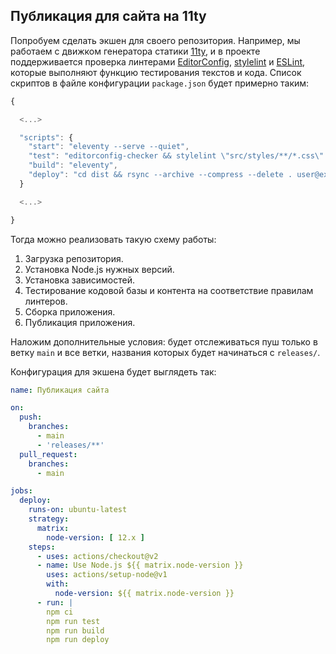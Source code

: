 ## Публикация для сайта на 11ty

Попробуем сделать экшен для своего репозитория. Например, мы работаем с движком генератора статики [11ty](https://www.11ty.dev), и в проекте поддерживается проверка линтерами [EditorConfig](https://editorconfig.org), [stylelint](https://stylelint.io) и [ESLint](https://eslint.org), которые выполняют функцию тестирования текстов и кода. Список скриптов в файле конфигурации `package.json` будет примерно таким:

```JavaScript
{

  <...>

  "scripts": {
    "start": "eleventy --serve --quiet",
    "test": "editorconfig-checker && stylelint \"src/styles/**/*.css\" && eslint src/**/*.js",
    "build": "eleventy",
    "deploy": "cd dist && rsync --archive --compress --delete . user@example.com:/var/www/example.com/html/"
  }

  <...>

}
```

Тогда можно реализовать такую схему работы:

1. Загрузка репозитория.
2. Установка Node.js нужных версий.
3. Установка зависимостей.
4. Тестирование кодовой базы и контента на соответствие правилам линтеров.
5. Сборка приложения.
6. Публикация приложения.

Наложим дополнительные условия: будет отслеживаться пуш только в ветку `main` и все ветки, названия которых будет начинаться с `releases/`.

Конфигурация для экшена будет выглядеть так:

```yaml
name: Публикация сайта

on:
  push:
    branches:
      - main
      - 'releases/**'
  pull_request:
    branches:
      - main

jobs:
  deploy:
    runs-on: ubuntu-latest
    strategy:
      matrix:
        node-version: [ 12.x ]
    steps:
      - uses: actions/checkout@v2
      - name: Use Node.js ${{ matrix.node-version }}
        uses: actions/setup-node@v1
        with:
          node-version: ${{ matrix.node-version }}
      - run: |
        npm ci
        npm run test
        npm run build
        npm run deploy
```

